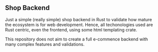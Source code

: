 ## Shop Backend

Just a simple (really simple) shop backend in Rust to validate how mature the ecosystem is for web development. Hence, all techonologies used are Rust centric, even the frontend, using some html templating crate.

This repository does not aim to create a full e-commence backend with many complex features and validations.
